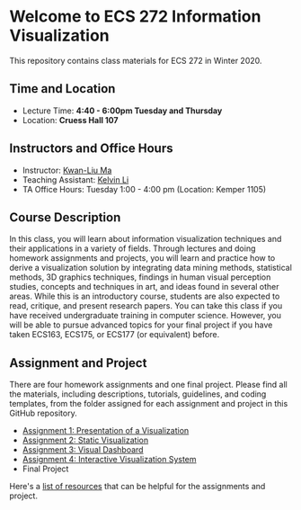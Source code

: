 # Welcome to ECS 272 Information Visualization

This repository contains class materials for ECS 272 in Winter 2020.

## Time and Location
* Lecture Time: __4:40 - 6:00pm Tuesday and Thursday__
* Location: __Cruess Hall 107__

## Instructors and Office Hours
* Instructor: [Kwan-Liu Ma](https://www.cs.ucdavis.edu/~ma)
* Teaching Assistant: [Kelvin Li](https://jpkli.github.io/) 
* TA Office Hours: Tuesday 1:00 - 4:00 pm (Location: Kemper 1105)

## Course Description
In this class, you will learn about information visualization techniques and their applications in a variety of fields. Through lectures and doing homework assignments and projects, you will learn and practice how to derive a visualization solution by integrating data mining methods, statistical methods, 3D graphics techniques, findings in human visual perception studies, concepts and techniques in art, and ideas found in several other areas. While this is an introductory course, students are also expected to read, critique, and present research papers. You can take this class if you have received undergraduate training in computer science. However, you will be able to pursue advanced topics for your final project if you have taken ECS163, ECS175, or ECS177 (or equivalent) before.

## Assignment and Project
There are four homework assignments and one final project. Please find all the materials, including descriptions, tutorials, guidelines, and coding templates, from the folder assigned for each assignment and project in this GitHub repository.

* [Assignment 1: Presentation of a Visualization](Assignment1)
* [Assignment 2: Static Visualization](Assignment2)
* [Assignment 3: Visual Dashboard](Assignment3)
* [Assignment 4: Interactive Visualization System]()
* Final Project

Here's a [list of resources](Resources.md) that can be helpful for the assignments and project.